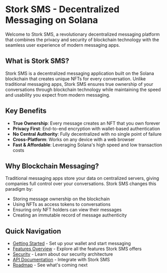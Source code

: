 # Stork SMS - Decentralized Messaging on Solana

Welcome to Stork SMS, a revolutionary decentralized messaging platform that combines the privacy and security of blockchain technology with the seamless user experience of modern messaging apps.

## What is Stork SMS?

Stork SMS is a decentralized messaging application built on the Solana blockchain that creates unique NFTs for every conversation. Unlike traditional messaging apps, Stork SMS ensures true ownership of your conversations through blockchain technology while maintaining the speed and usability you expect from modern messaging.

## Key Benefits

- **True Ownership**: Every message creates an NFT that you own forever
- **Privacy First**: End-to-end encryption with wallet-based authentication
- **No Central Authority**: Fully decentralized with no single point of failure
- **Cross-Platform**: Works on any device with a web browser
- **Fast & Affordable**: Leveraging Solana's high speed and low transaction costs

## Why Blockchain Messaging?

Traditional messaging apps store your data on centralized servers, giving companies full control over your conversations. Stork SMS changes this paradigm by:

- Storing message ownership on the blockchain
- Using NFTs as access tokens to conversations
- Ensuring only NFT holders can view their messages
- Creating an immutable record of message authenticity

## Quick Navigation

- [Getting Started](getting-started/prerequisites.md) - Set up your wallet and start messaging
- [Features Overview](features/README.md) - Explore all the features Stork SMS offers
- [Security](security/README.md) - Learn about our security architecture
- [API Documentation](api/README.md) - Integrate with Stork SMS
- [Roadmap](roadmap/README.md) - See what's coming next